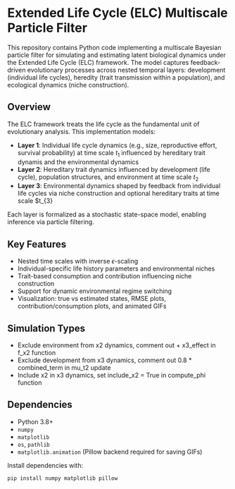 # Extended Life Cycle (ELC) Multiscale Particle Filter

This repository contains Python code implementing a multiscale Bayesian particle filter for simulating and estimating latent biological dynamics under the Extended Life Cycle (ELC) framework. The model captures feedback-driven evolutionary processes across nested temporal layers: development (individual life cycles), heredity (trait transmission within a population), and ecological dynamics (niche construction).

## Overview

The ELC framework treats the life cycle as the fundamental unit of evolutionary analysis. This implementation models:

- **Layer 1**: Individual life cycle dynamics (e.g., size, reproductive effort, survival probability) at time scale $t_1$ influenced by hereditary trait dynamis and the environmental dynamics
- **Layer 2**: Hereditary trait dynamics influenced by development (life cycle), population structures, and environment at time scale $t_2$
- **Layer 3**: Environmental dynamics shaped by feedback from individual life cycles via niche construction and optional hereditary traits at time scale $t_{3}

Each layer is formalized as a stochastic state-space model, enabling inference via particle filtering.

## Key Features

- Nested time scales with inverse $\epsilon$-scaling
- Individual-specific life history parameters and environmental niches
- Trait-based consumption and contribution influencing niche construction
- Support for dynamic environmental regime switching
- Visualization: true vs estimated states, RMSE plots, contribution/consumption plots, and animated GIFs

## Simulation Types
- Exclude environment from x2 dynamics, comment out + x3_effect in f_x2 function
- Exclude development from x3 dynamics, comment out 0.8 * combined_term in mu_t2 update
- Include x2 in x3 dynamics, set include_x2 = True in compute_phi function

## Dependencies

- Python 3.8+
- `numpy`
- `matplotlib`
- `os`, `pathlib`
- `matplotlib.animation` (Pillow backend required for saving GIFs)

Install dependencies with:

```bash
pip install numpy matplotlib pillow
